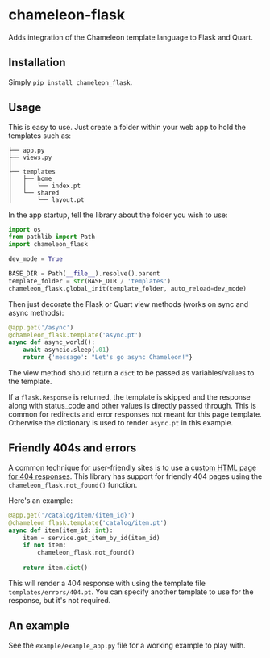 # chameleon-flask

Adds integration of the Chameleon template language to Flask and Quart. 

## Installation

Simply `pip install chameleon_flask`.

## Usage

This is easy to use. Just create a folder within your web app to hold the templates such as:

```
├── app.py
├── views.py
│
├── templates
│   ├── home
│   │   └── index.pt
│   └── shared
│       └── layout.pt

```

In the app startup, tell the library about the folder you wish to use:

```python
import os
from pathlib import Path
import chameleon_flask

dev_mode = True

BASE_DIR = Path(__file__).resolve().parent
template_folder = str(BASE_DIR / 'templates')
chameleon_flask.global_init(template_folder, auto_reload=dev_mode)
```

Then just decorate the Flask or Quart view methods (works on sync and async methods):

```python
@app.get('/async')
@chameleon_flask.template('async.pt')
async def async_world():
    await asyncio.sleep(.01)
    return {'message': "Let's go async Chameleon!"}
```

The view method should return a `dict` to be passed as variables/values to the template.

If a `flask.Response` is returned, the template is skipped and the response along with status_code and
other values is directly passed through. This is common for redirects and error responses not meant
for this page template. Otherwise the dictionary is used to render `async.pt` in this example.

## Friendly 404s and errors

A common technique for user-friendly sites is to use a [custom HTML page for 404 responses](http://www.instantshift.com/2019/10/16/user-friendly-404-pages/).
This library has support for friendly 404 pages using the `chameleon_flask.not_found()` function.

Here's an example:

```python
@app.get('/catalog/item/{item_id}')
@chameleon_flask.template('catalog/item.pt')
async def item(item_id: int):
    item = service.get_item_by_id(item_id)
    if not item:
        chameleon_flask.not_found()
    
    return item.dict()
```

This will render a 404 response with using the template file `templates/errors/404.pt`.
You can specify another template to use for the response, but it's not required.

## An example

See the `example/example_app.py` file for a working example to play with.

